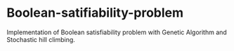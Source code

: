 # Boolean-satifiability-problem
Implementation of Boolean ‫‪satisfiability‬‬ problem with Genetic Algorithm and Stochastic hill climbing.
